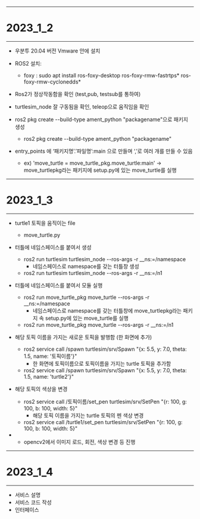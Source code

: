 - - -
# 2023_1_2
- - -
* 우분투 20.04 버전 Vmware 안에 설치

* ROS2 설치:
	* foxy : sudo apt install ros-foxy-desktop ros-foxy-rmw-fastrtps* ros-foxy-rmw-cyclonedds*

* Ros2가 정상작동함을 확인 (test,pub, testsub를 통하여)

* turtlesim_node 잘 구동됨을 확인,  teleop으로 움직임을 확인

* ros2 pkg create --build-type ament_python "packagename"으로 패키지 생성
	* ros2 pkg create --build-type ament_python "packagename"

* entry_points 에 ‘패키지명’.’파일명’:main 으로 만들며 ‘,’로 여러 개를 만들 수 있음
	* ex) 'move_turtle = move_turtle_pkg.move_turtle:main' -> move_turtlepkg라는 패키지에 setup.py에 있는 move_turtle를 실행
---
# 2023_1_3
---
* turtle1 토픽을 움직이는 file
	* move_turtle.py

* 터틀에 네임스페이스를 붙여서 생성
	* ros2 run turtlesim turtlesim_node --ros-args -r __ns:=/namespace
		* 네임스페이스로 namespace를 갖는 터틀창 생성
	* ros2 run turtlesim turtlesim_node --ros-args -r __ns:=/n1

* 터틀에 네임스페이스를 붙여서 모듈 실행
	* ros2 run move_turtle_pkg move_turtle --ros-args -r __ns:=/namespace
		* 네임스페이스로 namespace를 갖는 터틀창에 move_turtlepkg라는 패키지 속 setup.py에 있는 move_turtle를 실행
	* ros2 run move_turtle_pkg move_turtle --ros-args -r __ns:=/n1

* 해당 토픽 이름을 가지는 새로운 토픽을 발행함 (한 화면에 추가)
	* ros2 service call /spawn turtlesim/srv/Spawn "{x: 5.5, y: 7.0, theta: 1.5, name: '토픽이름'}"
		* 한 화면에 토픽이름으로 토픽이름을 가지는 turtle 토픽을 추가함
	* ros2 service call /spawn turtlesim/srv/Spawn "{x: 5.5, y: 7.0, theta: 1.5, name: 'turtle2'}"

* 해당 토픽의 색상을 변경
	* ros2 service call /토픽이름/set_pen turtlesim/srv/SetPen "{r: 100, g: 100, b: 100, width: 5}"
		* 해당 토픽 이름을 가지는 turtle 토픽의 펜 색상 변경
	* ros2 service call /turtle1/set_pen turtlesim/srv/SetPen "{r: 100, g: 100, b: 100, width: 5}"

* + opencv2에서 이미지 로드, 회전, 색상 변경 등 진행
---
# 2023_1_4
---
* 서비스 설명
* 서비스 코드 작성
* 인터페이스
